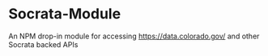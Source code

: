 # Socrata-Module
An NPM drop-in module for accessing https://data.colorado.gov/ and other Socrata backed APIs
